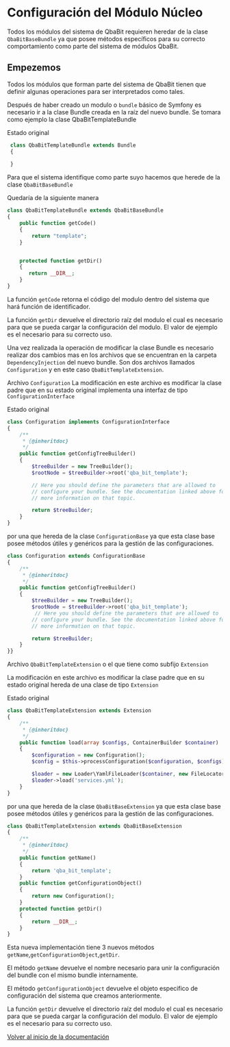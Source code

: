Configuración del Módulo Núcleo
===============================

Todos los módulos del sistema de QbaBit requieren heredar de la clase `QbaBitBaseBundle` ya que posee métodos específicos para su correcto comportamiento como parte del sistema de módulos QbaBit.

Empezemos
----------------
Todos los módulos que forman parte del sistema de QbaBit tienen que definir algunas operaciones para ser interpretados como tales.

Después de haber creado un modulo o `bundle` básico de Symfony es necesario ir a la clase Bundle creada en la raíz del nuevo bundle.
Se tomara como ejemplo la clase QbaBitTemplateBundle

Estado original
```php
 class QbaBitTemplateBundle extends Bundle
 {
    
 }
```
Para que el sistema identifique como parte suyo hacemos que herede de la clase `QbaBitBaseBundle`

Quedaría de la siguiente manera
```php
class QbaBitTemplateBundle extends QbaBitBaseBundle
{
    public function getCode()
    {
        return "template";
    }


    protected function getDir()
    {
       return __DIR__;
    }
}
```

La función `getCode` retorna el código del modulo dentro del sistema que hará función de identificador.

La función `getDir` devuelve el directorio raíz del modulo el cual es necesario para que se pueda cargar la configuración del modulo. El valor de ejemplo es el necesario para su correcto uso.

Una vez realizada la operación de modificar la clase Bundle es necesario realizar dos cambios mas en los archivos que se encuentran en la carpeta `DependencyInjection` del nuevo bundle.
Son dos archivos llamados `Configuration` y en este caso `QbaBitTemplateExtension`.

Archivo `Configuration`
La modificación en este archivo es modificar la clase padre que en su estado original implementa una interfaz de tipo `ConfigurationInterface`

Estado original
```php
class Configuration implements ConfigurationInterface
{
    /**
     * {@inheritdoc}
     */
    public function getConfigTreeBuilder()
    {
        $treeBuilder = new TreeBuilder();
        $rootNode = $treeBuilder->root('qba_bit_template');

        // Here you should define the parameters that are allowed to
        // configure your bundle. See the documentation linked above for
        // more information on that topic.

        return $treeBuilder;
    }
}
```
 
por una que hereda de la clase `ConfigurationBase` ya que esta clase base posee métodos útiles y genéricos para la gestión de las configuraciones.

```php
class Configuration extends ConfigurationBase
{
    /**
     * {@inheritdoc}
     */
    public function getConfigTreeBuilder()
    {
        $treeBuilder = new TreeBuilder();
        $rootNode = $treeBuilder->root('qba_bit_template');
         // Here you should define the parameters that are allowed to
        // configure your bundle. See the documentation linked above for
        // more information on that topic.

        return $treeBuilder;
    }
}}
```

Archivo `QbaBitTemplateExtension` o el que tiene como subfijo `Extension`


La modificación en este archivo es modificar la clase padre que en su estado original hereda de una clase de tipo `Extension`

Estado original
```php
class QbaBitTemplateExtension extends Extension
{
    /**
     * {@inheritdoc}
     */
    public function load(array $configs, ContainerBuilder $container)
    {
        $configuration = new Configuration();
        $config = $this->processConfiguration($configuration, $configs);

        $loader = new Loader\YamlFileLoader($container, new FileLocator(__DIR__.'/../Resources/config'));
        $loader->load('services.yml');
    }
}
```
 
por una que hereda de la clase `QbaBitBaseExtension` ya que esta clase base posee métodos útiles y genéricos para la gestión de las configuraciones.

```php
class QbaBitTemplateExtension extends QbaBitBaseExtension
{
    /**
     * {@inheritdoc}
     */
    public function getName()
    {
        return 'qba_bit_template';
    }
    public function getConfigurationObject()
    {
        return new Configuration();
    }
    protected function getDir()
    {
        return __DIR__;
    }
}
```
Esta nueva implementación tiene 3 nuevos métodos `getName`,`getConfigurationObject`,`getDir`.

El método `getName` devuelve el nombre necesario para unir la configuración del bundle con el mismo bundle internamente.

El método `getConfigurationObject` devuelve el objeto especifico de configuración del sistema que creamos anteriormente.

La función `getDir` devuelve el directorio raíz del modulo el cual es necesario para que se pueda cargar la configuración del modulo. El valor de ejemplo es el necesario para su correcto uso.



[Volver al inicio de la documentación](00-index.md)

